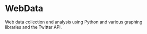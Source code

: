 # WebData
Web data collection and analysis using Python and various graphing libraries and the Twitter API.
